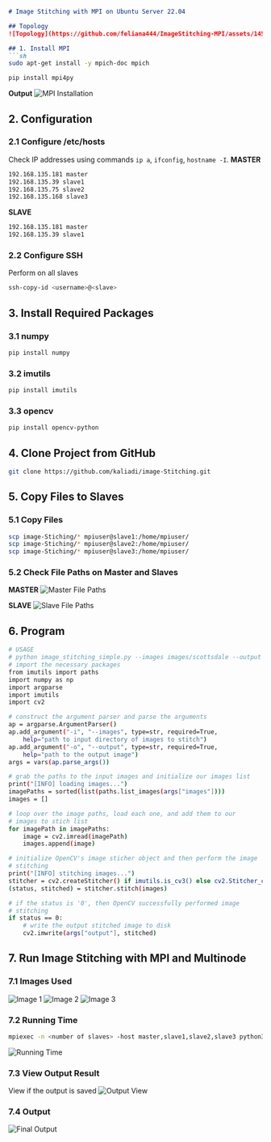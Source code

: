 ```markdown
# Image Stitching with MPI on Ubuntu Server 22.04

## Topology
![Topology](https://github.com/feliana444/ImageStitching-MPI/assets/145323449/263a5fa1-220e-46f2-8959-34ba6c33901f)

## 1. Install MPI
```sh
sudo apt-get install -y mpich-doc mpich
```
```sh
pip install mpi4py
```
**Output**
![MPI Installation](https://github.com/feliana444/ImageStitching-MPI/assets/145323449/0a4b646e-f73b-4060-9364-49c5f43f4f2a)

## 2. Configuration
### 2.1 Configure /etc/hosts 
Check IP addresses using commands `ip a`, `ifconfig`, `hostname -I`.
**MASTER**
```sh
192.168.135.181 master
192.168.135.39 slave1
192.168.135.75 slave2
192.168.135.168 slave3
```
**SLAVE**
```sh
192.168.135.181 master
192.168.135.39 slave1
```

### 2.2 Configure SSH 
Perform on all slaves
```sh
ssh-copy-id <username>@<slave>
```

## 3. Install Required Packages
### 3.1 numpy
```sh
pip install numpy
```
### 3.2 imutils
```sh
pip install imutils
```
### 3.3 opencv
```sh
pip install opencv-python
```

## 4. Clone Project from GitHub
```sh
git clone https://github.com/kaliadi/image-Stitching.git
```

## 5. Copy Files to Slaves
### 5.1 Copy Files
```sh
scp image-Stiching/* mpiuser@slave1:/home/mpiuser/
scp image-Stiching/* mpiuser@slave2:/home/mpiuser/
scp image-Stiching/* mpiuser@slave3:/home/mpiuser/
```
### 5.2 Check File Paths on Master and Slaves 
**MASTER** 
![Master File Paths](https://github.com/feliana444/ImageStitching-MPI/assets/145323449/99b8c0c3-d4fe-4737-ab2d-5d7cf5d3c67a) 

**SLAVE** 
![Slave File Paths](https://github.com/feliana444/ImageStitching-MPI/assets/145323449/0e2a4f5a-fa9b-430f-ae80-e35f5889f397)

## 6. Program
```sh
# USAGE
# python image_stitching_simple.py --images images/scottsdale --output output.png
# import the necessary packages
from imutils import paths
import numpy as np
import argparse
import imutils
import cv2

# construct the argument parser and parse the arguments
ap = argparse.ArgumentParser()
ap.add_argument("-i", "--images", type=str, required=True,
    help="path to input directory of images to stitch")
ap.add_argument("-o", "--output", type=str, required=True,
    help="path to the output image")
args = vars(ap.parse_args())

# grab the paths to the input images and initialize our images list
print("[INFO] loading images...")
imagePaths = sorted(list(paths.list_images(args["images"])))
images = []

# loop over the image paths, load each one, and add them to our
# images to stich list
for imagePath in imagePaths:
    image = cv2.imread(imagePath)
    images.append(image)

# initialize OpenCV's image sticher object and then perform the image
# stitching
print("[INFO] stitching images...")
stitcher = cv2.createStitcher() if imutils.is_cv3() else cv2.Stitcher_create()
(status, stitched) = stitcher.stitch(images)

# if the status is '0', then OpenCV successfully performed image
# stitching
if status == 0:
    # write the output stitched image to disk
    cv2.imwrite(args["output"], stitched)
```

## 7. Run Image Stitching with MPI and Multinode
### 7.1 Images Used
![Image 1](https://github.com/feliana444/ImageStitching-MPI/assets/145323449/683ac523-28c9-4ff9-9ebf-318ba52b3577)
![Image 2](https://github.com/feliana444/ImageStitching-MPI/assets/145323449/ec3cfff3-5c5d-4488-b932-39097f1245bb)
![Image 3](https://github.com/feliana444/ImageStitching-MPI/assets/145323449/9b9d8ae3-9f0e-484a-99c6-c485242b49d7)

### 7.2 Running Time
```sh
mpiexec -n <number of slaves> -host master,slave1,slave2,slave3 python3 /home/mpiuser/image-Stitching/image_s.py -i /home/mpiuser/image-Stitching/images -o outputmulti.png
```
![Running Time](https://github.com/feliana444/ImageStitching-MPI/assets/145323449/8f9214f2-bd1b-4822-ba67-5e0c13d328ad)

### 7.3 View Output Result
View if the output is saved
![Output View](https://github.com/feliana444/ImageStitching-MPI/assets/145323449/3448576c-6cd8-45e4-80cd-17398e9847ad)

### 7.4 Output
![Final Output](https://github.com/feliana444/ImageStitching-MPI/assets/145323449/2abddfe2-001c-493a-965d-871f6e180928)
```
